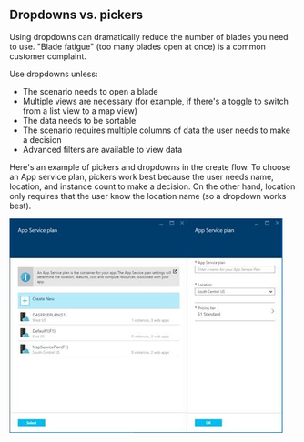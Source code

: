 
<tags
    ms.service="portalfx"
    ms.workload="portalfx"
    ms.tgt_pltfrm="portalfx"
    ms.devlang="portalfx"
    ms.topic="get-started-article"
    ms.date="07/23/2015" 
    ms.author="mattshel"/>  
<!-- TODO UX FILE cleanup -->
## Dropdowns vs. pickers ##

Using dropdowns can dramatically reduce the number of blades you need to use. "Blade fatigue" (too many blades open at once) is a common customer complaint.

Use dropdowns unless:

- The scenario needs to open a blade
- Multiple views are necessary (for example, if there's a toggle to switch from a list view to a map view)
- The data needs to be sortable
- The scenario requires multiple columns of data the user needs to make a decision
- Advanced filters are available to view data

Here's an example of pickers and dropdowns in the create flow. To choose an App service plan, pickers work best because the user needs name, location, and instance count to make a decision. On the other hand, location only requires that the user know the location name (so a dropdown works best).

![Dropdowns and pickers][dropdowns]

[dropdowns]: ../media/portalfx-ux-dropdowns-vs-pickers/dropdowns_pickers.jpg
